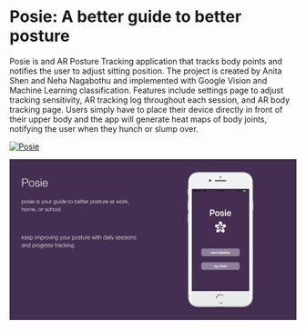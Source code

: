 # Posie: A better guide to better posture
Posie is and AR Posture Tracking application that tracks body points and notifies the user to adjust sitting position.
The project is created by Anita Shen and Neha Nagabothu and implemented with Google Vision and Machine Learning classification.
Features include settings page to adjust tracking sensitivity, AR tracking log throughout each session, and AR body tracking page. Users simply have to place their device directly in front of their upper body and the app will generate heat maps of body joints, notifying the user when they hunch or slump over. 

[![Posie](https://gifs.com/gif/posie-mOW1vG)](https://www.youtube.com/watch?v=bP8tbEsObR4)

![Home Screen](/images/home.png)

